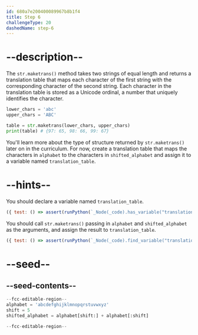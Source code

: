 ```yaml
---
id: 680a7e200400089967b8b1f4
title: Step 6
challengeType: 20
dashedName: step-6
---
```


# --description--

The `str.maketrans()` method takes two strings of equal length and returns a translation table that maps each character of the first string with the corresponding character of the second string. Each character in the translation table is stored as a Unicode ordinal, a number that uniquely identifies the character.

```py
lower_chars = 'abc'
upper_chars = 'ABC'

table = str.maketrans(lower_chars, upper_chars)
print(table) # {97: 65, 98: 66, 99: 67}
```

You'll learn more about the type of structure returned by `str.maketrans()` later on in the curriculum. For now, create a translation table that maps the characters in `alphabet` to the characters in `shifted_alphabet` and assign it to a variable named `translation_table`.

# --hints--

You should declare a variable named `translation_table`.

```js
({ test: () => assert(runPython(`_Node(_code).has_variable("translation_table")`)) })
```

You should call `str.maketrans()` passing in `alphabet` and `shifted_alphabet` as the arguments, and assign the result to `translation_table`.

```js
({ test: () => assert(runPython(`_Node(_code).find_variable("translation_table").is_equivalent("translation_table = str.maketrans(alphabet, shifted_alphabet)")`)) })
```

# --seed--

## --seed-contents--

```py
--fcc-editable-region--
alphabet = 'abcdefghijklmnopqrstuvwxyz'
shift = 5
shifted_alphabet = alphabet[shift:] + alphabet[:shift]

--fcc-editable-region--
```
